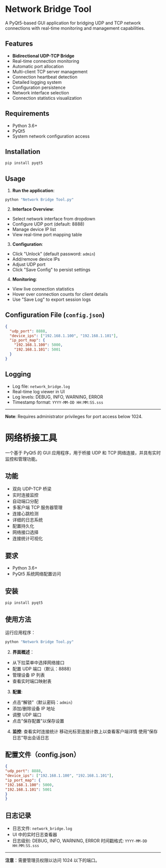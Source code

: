 # Network Bridge Tool

A PyQt5-based GUI application for bridging UDP and TCP network connections with real-time monitoring and management capabilities.

## Features

- **Bidirectional UDP-TCP Bridge**
- Real-time connection monitoring
- Automatic port allocation
- Multi-client TCP server management
- Connection heartbeat detection
- Detailed logging system
- Configuration persistence
- Network interface selection
- Connection statistics visualization

## Requirements

- Python 3.6+
- PyQt5
- System network configuration access

## Installation

```bash
pip install pyqt5
```

## Usage

1. **Run the application**:
```bash
python "Network Bridge Tool.py"
```

2. **Interface Overview**:
- Select network interface from dropdown
- Configure UDP port (default: 8888)
- Manage device IP list
- View real-time port mapping table

3. **Configuration**:
- Click "Unlock" (default password: `admin`)
- Add/remove device IPs
- Adjust UDP port
- Click "Save Config" to persist settings

4. **Monitoring**:
- View live connection statistics
- Hover over connection counts for client details
- Use "Save Log" to export session logs

## Configuration File (`config.json`)

```json
{
  "udp_port": 8888,
  "device_ips": ["192.168.1.100", "192.168.1.101"],
  "ip_port_map": {
    "192.168.1.100": 5000,
    "192.168.1.101": 5001
  }
}
```

## Logging

- Log file: `network_bridge.log`
- Real-time log viewer in UI
- Log levels: DEBUG, INFO, WARNING, ERROR
- Timestamp format: `YYYY-MM-DD HH:MM:SS.sss`

---

**Note**: Requires administrator privileges for port access below 1024.

# 网络桥接工具

一个基于 PyQt5 的 GUI 应用程序，用于桥接 UDP 和 TCP 网络连接，并具有实时监控和管理功能。

## 功能

- 双向 UDP-TCP 桥梁
- 实时连接监控
- 自动端口分配
- 多客户端 TCP 服务器管理
- 连接心跳检测
- 详细的日志系统
- 配置持久化
- 网络接口选择
- 连接统计可视化

## 要求

- Python 3.6+
- PyQt5
系统网络配置访问

## 安装

```bash
pip install pyqt5
```

## 使用方法

运行应用程序：
```bash
python "Network Bridge Tool.py"
```

2. **界面概述**：
- 从下拉菜单中选择网络接口
- 配置 UDP 端口（默认：8888）
- 管理设备 IP 列表
- 查看实时端口映射表

3. **配置**:
- 点击“解锁”（默认密码：`admin`）
- 添加/删除设备 IP 地址
- 调整 UDP 端口
- 点击"保存配置"以保存设置

4. **监控**:
查看实时连接统计
移动光标至连接计数上以查看客户端详情
使用“保存日志”导出会话日志

## 配置文件（config.json）

```json
{
"udp_port": 8888,
"device_ips": ["192.168.1.100", "192.168.1.101"],
"ip_port_map": {
"192.168.1.100": 5000,
"192.168.1.101": 5001
}
}
```

## 日志记录

- 日志文件: `network_bridge.log`
- UI 中的实时日志查看器
- 日志级别: DEBUG, INFO, WARNING, ERROR
时间戳格式: `YYYY-MM-DD HH:MM:SS.sss`

---

**注意**：需要管理员权限以访问 1024 以下的端口。
